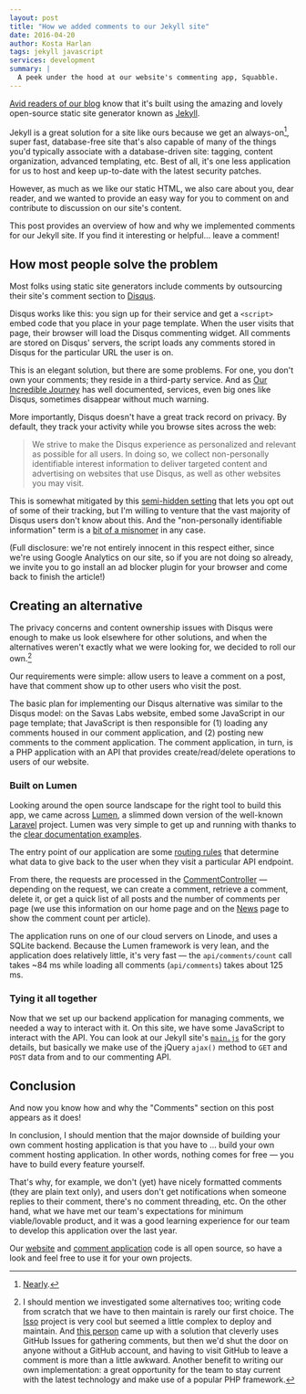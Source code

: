 ```yaml
---
layout: post
title: "How we added comments to our Jekyll site"
date: 2016-04-20
author: Kosta Harlan
tags: jekyll javascript
services: development
summary: |
  A peek under the hood at our website's commenting app, Squabble.
---
```

[Avid readers of our blog](/2015/04/01/building-our-site.html) know that it's built using the amazing and lovely open-source static site generator known as [Jekyll](http://jekyllrb.com/).

Jekyll is a great solution for a site like ours because we get an always-on[^1], super fast, database-free site that's also capable of many of the things you'd typically associate with a database-driven site: tagging, content organization, advanced templating, etc. Best of all, it's one less application for us to host and keep up-to-date with the latest security patches.

However, as much as we like our static HTML, we also care about you, dear reader, and we wanted to provide an easy way for you to comment on and contribute to discussion on our site's content.

This post provides an overview of how and why we implemented comments for our Jekyll site. If you find it interesting or helpful... leave a comment!

## How most people solve the problem

Most folks using static site generators include comments by outsourcing their site's comment section to [Disqus](https://disqus.com/).

Disqus works like this: you sign up for their service and get a `<script>` embed code that you place in your page template. When the user visits that page, their browser will load the Disqus commenting widget. All comments are stored on Disqus' servers, the script loads any comments stored in Disqus for the particular URL the user is on.

This is an elegant solution, but there are some problems. For one, you don't own your comments; they reside in a third-party service. And as [Our Incredible Journey](http://ourincrediblejourney.tumblr.com/) has well documented, services, even big ones like Disqus, sometimes disappear without much warning.

More importantly, Disqus doesn't have a great track record on privacy. By default, they track your activity while you browse sites across the web:

> We strive to make the Disqus experience as personalized and relevant as possible for all users. In doing so, we collect non-personally identifiable interest information to deliver targeted content and advertising on websites that use Disqus, as well as other websites you may visit.

This is somewhat mitigated by this [semi-hidden setting](https://help.disqus.com/customer/portal/articles/1657951) that lets you opt out of some of their tracking, but I'm willing to venture that the vast majority of Disqus users don't know about this. And the "non-personally identifiable information" term is a [bit of a misnomer](https://www.eff.org/deeplinks/2009/09/what-information-personally-identifiable) in any case.

(Full disclosure: we're not entirely innocent in this respect either, since we're using Google Analytics on our site, so if you are not doing so already, we invite you to go install an ad blocker plugin for your browser and come back to finish the article!)

## Creating an alternative

The privacy concerns and content ownership issues with Disqus were enough to make us look elsewhere for other solutions, and when the alternatives weren't exactly what we were looking for, we decided to roll our own.[^2]

Our requirements were simple: allow users to leave a comment on a post, have that comment show up to other users who visit the post.

The basic plan for implementing our Disqus alternative was similar to the Disqus model: on the Savas Labs website, embed some JavaScript in our page template; that JavaScript is then responsible for (1) loading any comments housed in our comment application, and (2) posting new comments to the comment application. The comment application, in turn, is a PHP application with an API that provides create/read/delete operations to users of our website.

### Built on Lumen

Looking around the open source landscape for the right tool to build this app, we came across [Lumen](https://lumen.laravel.com/), a slimmed down version of the well-known [Laravel](https://www.laravel.com) project. Lumen was very simple to get up and running with thanks to the [clear documentation examples](https://lumen.laravel.com/docs/5.2).

The entry point of our application are some [routing rules](https://github.com/savaslabs/squabble/blob/master/source/app/Http/routes.php) that determine what data to give back to the user when they visit a particular API endpoint.

From there, the requests are processed in the [CommentController](https://github.com/savaslabs/squabble/blob/master/source/app/Http/Controllers/CommentController.php) — depending on the request, we can create a comment, retrieve a comment, delete it, or get a quick list of all posts and the number of comments per page (we use this information on our home page and on the [News](/news) page to show the comment count per article).

The application runs on one of our cloud servers on Linode, and uses a SQLite backend. Because the Lumen framework is very lean, and the application does relatively little, it's very fast — the `api/comments/count` call takes ~84 ms while loading all comments (`api/comments`) takes about 125 ms.

### Tying it all together

Now that we set up our backend application for managing comments, we needed a way to interact with it. On this site, we have some JavaScript to interact with the API. You can look at our Jekyll site's [`main.js`](https://github.com/savaslabs/savaslabs.github.io/blob/master/assets/js/main.js) for the gory details, but basically we make use of the jQuery `ajax()` method to `GET` and `POST` data from and to our commenting API.

## Conclusion

And now you know how and why the "Comments" section on this post appears as it does!

In conclusion, I should mention that the major downside of building your own comment hosting application is that you have to ... build your own comment hosting application. In other words, nothing comes for free — you have to build every feature yourself.

That's why, for example, we don't (yet) have nicely formatted comments (they are plain text only), and users don't get notifications when someone replies to their comment, there's no comment threading, etc. On the other hand, what we have met our team's expectations for minimum viable/lovable product, and it was a good learning experience for our team to develop this application over the last year.

Our [website](https://github.com/savaslabs/savaslabs.github.io) and [comment application](https://github.com/savaslabs/squabble) code is all open source, so have a look and feel free to use it for your own projects.

[^1]: [Nearly](https://twitter.com/githubstatus/status/711965206029725697).
[^2]: I should mention we investigated some alternatives too; writing code from scratch that we have to then maintain is rarely our first choice. The [Isso](https://posativ.org/isso/) project is very cool but seemed a little complex to deploy and maintain. And [this person](http://ivanzuzak.info/2011/02/18/github-hosted-comments-for-github-hosted-blogs.html) came up with a solution that cleverly uses GitHub Issues for gathering comments, but then we'd shut the door on anyone without a GitHub account, and having to visit GitHub to leave a comment is more than a little awkward. Another benefit to writing our own implementation: a great opportunity for the team to stay current with the latest technology and make use of a popular PHP framework.
